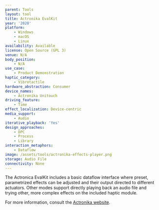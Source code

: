 ```yaml
---
parent: Tools
layout: tool
title: Actronika EvalKit
year: '2020'
platform:
    - Windows
    - macOS
    - Linux
availability: Available
license: Open Source (GPL 3)
venue: N/A
body_position:
    - N/A
use_case:
    - Product Demonstration
haptic_category:
    - Vibrotactile
hardware_abstraction: Consumer
device_names:
    - Actronika Unitouch
driving_feature:
    - Time
effect_localization: Device-centric
media_support:
    - Audio
iterative_playback: 'Yes'
design_approaches:
    - DPC
    - Process
    - Library
interaction_metaphors:
    - Dataflow
image: /assets/tools/actronika-effects-player.png
storage: Audio File
connectivity: None
---
```

The Actronica EvalKit includes a basic dataflow interface where preset, parametrized effects can be adjusted and their output directed to different actuators.
Other modes support directly playing back an audio file and trying other, more complex effects on the included haptic module.

For more information, consult the [Actronika website](https://www.actronika.com/).
